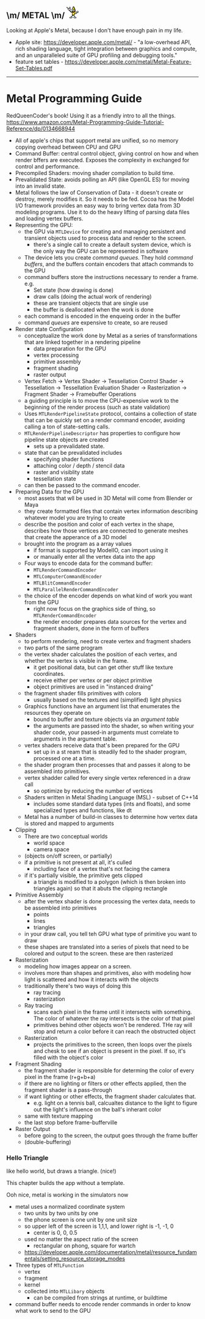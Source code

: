 ## \m/ METAL \m/ ![](assets/metal-banana.gif)

Looking at Apple's Metal, because I don't have enough pain in my life.

* Apple site: https://developer.apple.com/metal/ - "a low-overhead
  API, rich shading language, tight integration between graphics and
  compute, and an unparalleled suite of GPU profiling and debugging
  tools."
* feature set tables - https://developer.apple.com/metal/Metal-Feature-Set-Tables.pdf

--------------------------------------------------

# Metal Programming Guide

RedQueenCoder's book!  Using it as a friendly intro to all the things.
https://www.amazon.com/Metal-Programming-Guide-Tutorial-Reference/dp/0134668944

* All of apple's chips that support metal are unified, so no memory copying
  overhead between CPU and GPU
* Command Buffer: central control object, giving control on how and when
  render bffers are executed.  Exposes the complexity in exchanged for control
  and performance.
* Precompiled Shaders: moving shader compilation to build time.
* Prevalidated State: avoids polling an API (like OpenGL ES) for moving into
  an invalid state.
* Metal follows the law of Conservation of Data - it doesn't create or
  destroy, merely modifies it.  So it needs to be fed. Cocoa has the Model I/O
  framework provides an easy way to bring vertex data from 3D modeling
  programs.  Use it to do the heavy lifting of parsing data files and loading
  vertex buffers.
* Representing the GPU:
  - the GPU via `MTLDevice` for creating and managing persistent and transient
    objects used to process data and render to the screen.
    - there's a single call to create a default system device, which is the
      only way the GPU can be represented in software
  - The device lets you create *command queues*.  They hold *command buffers*,
    and the buffers contain encoders that attach commands to the GPU
  - command buffers store the instructions necessary to render a frame. e.g.
    - Set state (how drawing is done)
    - draw calls (doing the actual work of rendering)
    - these are transient objects that are single use
    - the buffer is deallocated when the work is done
  - each command is encoded in the enqueing order in the buffer
  - command _queues_ are expensive to create, so are reused
* Render state Configuration
  - conceptualize the work done by Metal as a series of transformations
    that are linked together in a rendering pipeline
    - data preparation for the GPU
    - vertex processing
    - primitive assembly
    - fragment shading
    - raster output
  - Vertex Fetch -> Vertex Shader -> Tessellation Control Shader -> Tessellation -> Tessellation Evaluation Shader -> Rasterization -> Fragment Shader -> Framebuffer Operations
  - a guiding principle is to move the CPU-expensive work to the beginning
    of the render process (such as state validation)
  - Uses `MTLRenderPipelineState` protocol, contains a collection of state that
    can be quickly set on a render command encoder, avoiding calling
    a ton of state-setting calls.
  - `MTLRenderPipelineDescriptor` has properties to configure how pipeline
    state objects are created
    - sets up a prevalidated state.
  - state that can be prevalidated includes
    - specifying shader functions
    - attaching color / depth / stencil data
    - raster and visiblity state
    - tessellation state
  - can then be passed to the command encoder.
* Preparing Data for the GPU
  - most assets that wll be used in 3D Metal will come from Blender or Maya
  - they create formatted files that contain vertex information describing
    whatever model you are trying to create
  - describe the position and color of each vertex in the shape, describes
    how those vertices are connected to generate meshes that create 
    the apperance of a 3D model
  - brought into the program as a array values
    - if format is supported by ModelIO, can import using it
    - or manually enter all the vertex data into the app
  - Four ways to encode data for the command buffer:
    - `MTLRenderCommandEncoder`
    - `MTLComputerCommandEncoder`
    - `MTLBlitCommandEncoder`
    - `MTLParallelRenderCommandEncoder`
  - the choice of the encoder depends on what kind of work you want from 
    the GPU 
    - right now focus on the graphics side of thing, so
      `MTLRenderCommandEncoder`
    - the render encoder prepares data sources for the vertex and fragment
      shaders, done in the form of buffers
* Shaders
  - to perform rendering, need to create vertex and fragment shaders
  - two parts of the same program
  - the vertex shader calculates the position of each vertex, and whether
    the vertex is visible in the frame.
    - it get positional data, but can get other stuff like texture coordinates.
    - receive either per vertex or per object primitive
    - object primitives are used in "instanced draing"
  - the fragment shader fills primitives with colors
    - usually based on the textures and (simplified) light physics
  - Graphics functions have an argument list that enumerates the resources
    they operate on
    - bound to buffer and texture objects via an _argument table_
    - the arguments are passed into the shader, so when writing your shader
      code, your passed-in arguments must correlate to arguments in the
      argument table.
  - vertex shaders receive data that's been prepared for the GPU
    - set up in a st ream that is steadily fed to the shader program,
      processed one at a time.
  - the shader program then processes that and passes it along to be assembled
    into primitives.
  - vertex shadder called for every single vertex referenced in a draw call
    - so optimize by reducing the number of vertices
  - Shaders written in Metal Shading Language (MSL) - subset of C++14
    - includes some standard data types (ints and floats), and some
      specialized types and functions, like dt
  - Metal has a number of build-in classes to determine how vertex data
    is stored and mapped to arguments
* Clipping
  - There are two conceptual worlds
    - world space
    - camera space
  - (objects on/off screen, or partially)
  - if a primitive is not present at all, it's culled
    - including face of a vertex that's not facing the camera
  - if it's partially visible, the primitive gets clipped
    - a triangle is modified to a polygon (which is then broken into
      triangles again) so that it abuts the clipping rectangle
* Primitive Assembly
  - after the vertex shader is done processing the vertex data, needs to be
    assembled into primitives
    - points
    - lines
    - triangles
  - in your draw call, you tell teh GPU what type of primitive you want to
    draw
  - these shapes are translated into a series of pixels that need to be
    colored and output to the screen. these are then rasterized
* Rasterization
  - modeling how images appear on a screen.
  - involves more than shapes and primitives, also with modeling how light
    is scattered and how it interacts with the objects
  - traditionally there's two ways of doing this
    - ray tracing
    - rasterization
  - Ray tracing
    - scans each pixel in the frame until it intersects with something.
      The color of whatever the ray intersects is the color of that pixel
    - primitives behind other objects won't be rendered. THe ray will stop
      and return a color before it can reach the obstructed object
  - Rasterization
    - projects the primitives to the screen, then loops over the pixels
      and chesk to see if an object is present in the pixel. If so,
      it's filled with the object's color
* Fragment Shading
  - the fragment shader is responsible for determing the color of every
    pixel in the frame (r+g+b+a)
  - if there are no lighting or filters or other effects applied, then
    the fragment shader is a pass-through
  - if want lighting or other effects, the fragment shader calculates that.
    - e.g. light on a tennis ball, calcualtes distance to the light to
      figure out the light's influence on the ball's inherant color
  - same with texture mapping
  - the last stop before frame-bufferville
* Raster Output
  - before going to the screen, the output goes through the frame buffer
  - (double-buffering)

### Hello Triangle

like hello world, but draws a triangle. (nice!)

This chapter builds the app without a template. 

Ooh nice, metal is working in the simulators now

* metal uses a normalized coordinate system
  - two units by two units by one
  - the phone screen is one unit by one unit size
  - so upper left of the screen is 1,1,1, and lower right is -1, -1, 0
    - center is 0, 0, 0.5
  - used no matter the aspect ratio of the screen
    - rectangular on phong, square for wartch
  - https://developer.apple.com/documentation/metal/resource_fundamentals/setting_resource_storage_modes
* Three types of `MTLFunction`
  - vertex
  - fragment
  - kernel
  - collected into `MTLLibary` objects
    - can be compiled from strings at runtime, or buildtime
* command buffer needs to encode render commands in order to know what
  work to send to the GPU

